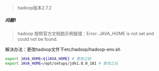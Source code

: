 > hadoop版本2.7.2
##### 问题1
> hadoop 按照官方文档跑示例报错：Error: JAVA_HOME is not set and could not be found.

解决办法：更改hadoop文件下etc/hadoop/hadoop-env.sh
```sh
export JAVA_HOME=${JAVA_HOME} # 更改之前
export JAVA_HOME=/opt/setups/jdk1.8.0_181 # 更改之后
```
